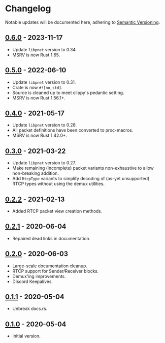 # Changelog
Notable updates will be documented here, adhering to [Semantic Versioning][semver].

## [0.6.0] - 2023-11-17
* Update `libpnet` version to 0.34.
* MSRV is now Rust 1.65.

## [0.5.0] - 2022-06-10
* Update `libpnet` version to 0.31.
* Crate is now `#![no_std]`.
* Source is cleaned up to meet clippy's pedantic setting.
* MSRV is now Rust 1.56.1+.

## [0.4.0] - 2021-05-17
* Update `libpnet` version to 0.28.
* All packet definitions have been converted to proc-macros.
* MSRV is now Rust 1.42.0+.

## [0.3.0] - 2021-03-22
* Update `libpnet` version to 0.27.
* Make remaining (incomplete) packet variants non-exhaustive to allow non-breaking addition.
* Add `RtcpType` variants to simplify decoding of (as-yet unsupported) RTCP types without using the demux utilities.

## [0.2.2] - 2021-02-13
* Added RTCP packet view creation methods.

## [0.2.1] - 2020-06-04
* Repaired dead links in documentation.

## [0.2.0] - 2020-06-03
* Large-scale documentation cleanup.
* RTCP support for Sender/Receiver blocks.
* Demux'ing improvements.
* Discord Keepalives.

## [0.1.1] - 2020-05-04
* Unbreak docs.rs.

## [0.1.0] - 2020-05-04
* Initial version.

[0.6.0]: https://github.com/FelixMcFelix/discortp/compare/v0.5.0...v0.6.0
[0.5.0]: https://github.com/FelixMcFelix/discortp/compare/v0.4.0...v0.5.0
[0.4.0]: https://github.com/FelixMcFelix/discortp/compare/v0.3.0...v0.4.0
[0.3.0]: https://github.com/FelixMcFelix/discortp/compare/v0.2.2...v0.3.0
[0.2.2]: https://github.com/FelixMcFelix/discortp/compare/v0.2.1...v0.2.2
[0.2.1]: https://github.com/FelixMcFelix/discortp/compare/v0.2.0...v0.2.1
[0.2.0]: https://github.com/FelixMcFelix/discortp/compare/v0.1.1...v0.2.0
[0.1.1]: https://github.com/FelixMcFelix/discortp/compare/v0.1.0...v0.1.1
[0.1.0]: https://github.com/FelixMcFelix/discortp/commit/66fa4a78be2842ff16700c341df9526affa6c7e5

[semver]: http://semver.org